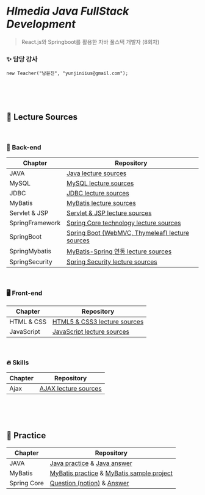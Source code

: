 # _HImedia Java FullStack Development_
>React.js와 Springboot를 활용한 자바 풀스택 개발자 (8회차)

### ✨  담당 강사 
```
new Teacher("남윤진", "yunjiniius@gmail.com");
```

<br><br><br>

## 🔎 Lecture Sources

<br>

### 🌟 Back-end

| Chapter | Repository |
| ------ | ------ |
| JAVA | [Java lecture sources](https://github.com/HI-2023-JavaFullStack-8/01_JAVA.git) |
| MySQL | [MySQL lecture sources](https://github.com/HI-2023-JavaFullStack-8/02_MySQL.git) |
| JDBC | [JDBC lecture sources](https://github.com/HI-2023-JavaFullStack-8/03_JDBC.git) |
| MyBatis | [MyBatis lecture sources](https://github.com/HI-2023-JavaFullStack-8/04_MyBatis) |
| Servlet & JSP | [Servlet & JSP lecture sources](https://github.com/HI-2023-JavaFullStack-8/07_Servlet-JSP.git) |
| SpringFramework | [Spring Core technology lecture sources](https://github.com/HI-2023-JavaFullStack-8/09_Spring-Core.git) |
| SpringBoot | [Spring Boot (WebMVC, Thymeleaf) lecture sources](https://github.com/HI-2023-JavaFullStack-8/10_Spring-Boot.git) |
| SpringMybatis | [MyBatis-Spring 연동 lecture sources](https://github.com/HI-2023-JavaFullStack-8/11_Spring-MyBatis.git) |
| SpringSecurity | [Spring Security lecture sources](https://github.com/HI-2023-JavaFullStack-8/12_Spring-Security.git) |

<br>

### 🖥️ Front-end

| Chapter | Repository |
| ------ | ------ |
| HTML & CSS | [HTML5 & CSS3 lecture sources](https://github.com/HI-2023-JavaFullStack-8/05_HTML-CSS.git) |
| JavaScript | [JavaScript lecture sources](https://github.com/HI-2023-JavaFullStack-8/06_JavaScript.git) |

<br>

### 🔥 Skills

| Chapter | Repository |
| ------ | ------ |
| Ajax | [AJAX lecture sources](https://github.com/HI-2023-JavaFullStack-8/08_Ajax.git) |

<br><br><br>

## 🔎 Practice

| Chapter | Repository |
| ------ | ------ |
| JAVA | [Java practice](https://github.com/HI-2023-JavaFullStack-8/01_JAVA_practice.git) & [Java answer](https://github.com/HI-2023-JavaFullStack-8/01_JAVA_answer.git)|
| MyBatis | [MyBatis practice](https://github.com/HI-2023-JavaFullStack-8/04_MyBatis_practice.git) & [MyBatis sample project](https://github.com/HI-2023-JavaFullStack-8/04_MyBatis_practice_sample.git)|
| Spring Core | [Question (notion)](https://www.notion.so/yunjinius/64aeeeed9bf541dbb1b736dd9e0aff56?v=09d94b35bda44733b7fb1ed831dd506a&pvs=4) & [Answer](https://github.com/HI-2023-JavaFullStack-8/09_Spring-Core_answer.git)|
